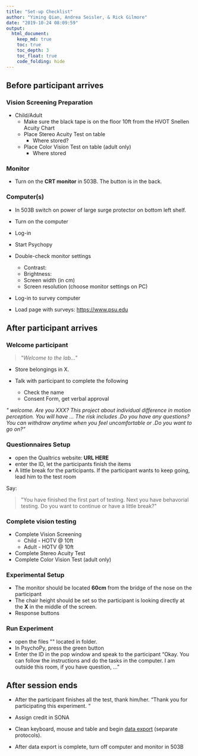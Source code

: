 ```yaml
---
title: "Set-up Checklist"
author: "Yiming Qian, Andrea Seisler, & Rick Gilmore"
date: "2019-10-24 08:09:59"
output:
  html_document:
    keep_md: true
    toc: true
    toc_depth: 3
    toc_float: true
    code_folding: hide
---
```


## Before participant arrives

### Vision Screening Preparation

 - Child/Adult
   - Make sure the black tape is on the floor 10ft from the HVOT Snellen Acuity Chart
   - Place Stereo Acuity Test on table
      - Where stored?
   - Place Color Vision Test on table (adult only)
      - Where stored

### Monitor

- Turn on the **CRT monitor** in 503B. The button is in the back.

### Computer(s)

- In 503B switch on power of large surge protector on bottom left shelf.
- Turn on the computer
- Log-in
- Start Psychopy
- Double-check monitor settings
  - Contrast:
  - Brightness:
  - Screen width (in cm)
  - Screen resolution (choose monitor settings on PC)

- Log-in to survey computer
- Load page with surveys: <https://www.psu.edu>

## After participant arrives

### Welcome participant

>"*Welcome to the lab...*"

- Store belongings in X.

- Talk with participant to complete the following 
  - Check the name
  - Consent Form, get verbal approval 
  
*" welcome. Are you XXX? This project about individual difference in motion perception. You will have ... The risk includes .Do you have any questions? 
You can withdraw anytime when you feel uncomfortable or .Do you want to go on?”*

### Questionnaires Setup

- open the Qualtrics website: **URL HERE**
- enter the ID, let the participants finish the items
-	A little break for the participants. If the participant wants to keep going, lead him to the test room

Say:

>"You have finished the first part of testing. Next you have  behavorial testing. Do you want to continue or have a little break?"

### Complete vision testing

- Complete Vision Screening
  - Child - HOTV @ 10ft
  - Adult - HOTV @ 10ft
- Complete Stereo Acuity Test 
- Complete Color Vision Test (adult only)
  
### Experimental Setup

- The monitor should be located **60cm** from the bridge of the nose on the participant
- The chair height should be set so the participant is looking directly at the **X** in the middle of the screen.
- Response buttons

### Run Experiment

- open the files "" located in folder.
- In PsychoPy, press the green button 
- Enter the ID in the pop window and speak to the participant
“Okay. You can follow the instructions and do the tasks in the computer. I am outside this room, if you have question, ..."

## After session ends

- After the participant finishes all the test, thank him/her. 
“Thank you for participating this experiment. “

- Assign credit in SONA

- Clean keyboard, mouse and table and begin [data export](sex-differences-data-export.md) (separate protocols).

- After data export is complete, turn off computer and monitor in 503B

